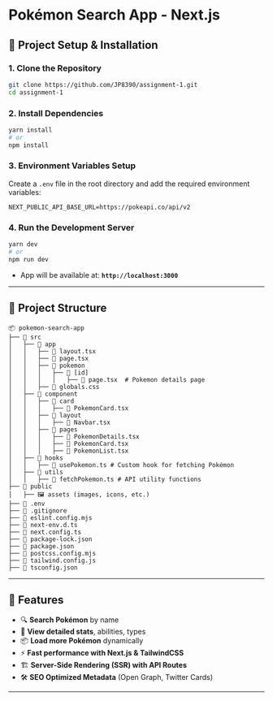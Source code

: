# Pokémon Search App - Next.js

## 🚀 Project Setup & Installation

### **1. Clone the Repository**

```sh
git clone https://github.com/JP8390/assignment-1.git
cd assignment-1
```

### **2. Install Dependencies**

```sh
yarn install
# or
npm install
```

### **3. Environment Variables Setup**

Create a `.env` file in the root directory and add the required environment variables:

```env
NEXT_PUBLIC_API_BASE_URL=https://pokeapi.co/api/v2
```

### **4. Run the Development Server**

```sh
yarn dev
# or
npm run dev
```

- App will be available at: **`http://localhost:3000`**

---

## 📂 Project Structure
```
📦 pokemon-search-app
├── 📁 src
│   ├── 📁 app
│   │   ├── 📄 layout.tsx
│   │   ├── 📄 page.tsx
│   │   ├── 📁 pokemon
│   │   │   ├── 📁 [id]
│   │   │   │   ├── 📄 page.tsx  # Pokemon details page
│   │   ├── 📄 globals.css
│   ├── 📁 component
│   │   ├── 📁 card
│   │   │   ├── 📄 PokemonCard.tsx
│   │   ├── 📁 layout
│   │   │   ├── 📄 Navbar.tsx
│   │   ├── 📁 pages
│   │   │   ├── 📄 PokemonDetails.tsx
│   │   │   ├── 📄 PokemonCard.tsx
│   │   │   ├── 📄 PokemonList.tsx
│   ├── 📁 hooks
│   │   ├── 📄 usePokemon.ts # Custom hook for fetching Pokémon
│   ├── 📁 utils
│   │   ├── 📄 fetchPokemon.ts # API utility functions
├── 📁 public
│   ├── 🖼️ assets (images, icons, etc.)
├── 📄 .env
├── 📄 .gitignore
├── 📄 eslint.config.mjs
├── 📄 next-env.d.ts
├── 📄 next.config.ts
├── 📄 package-lock.json
├── 📄 package.json
├── 📄 postcss.config.mjs
├── 📄 tailwind.config.js
├── 📄 tsconfig.json
```

---

## 🚀 Features
- 🔍 **Search Pokémon** by name
- 📜 **View detailed stats**, abilities, types
- 📦 **Load more Pokémon** dynamically
- ⚡ **Fast performance with Next.js & TailwindCSS**
- 🏗️ **Server-Side Rendering (SSR) with API Routes**
- 🛠️ **SEO Optimized Metadata** (Open Graph, Twitter Cards)

---


